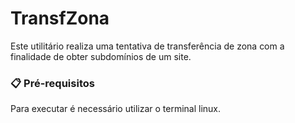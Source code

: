# TransfZona

Este utilitário realiza uma tentativa de transferência de zona com a finalidade de obter subdomínios de um site.

### 📋 Pré-requisitos
Para executar é necessário utilizar o terminal linux.

